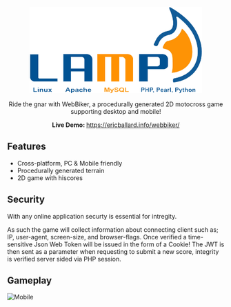 
<p align="center">
  <img src="/media/lamp_stack_logo.png" width="400" height="200">
</p>

<p align="center">
  Ride the gnar with WebBiker, a procedurally generated 2D motocross game supporting desktop and mobile!
</p>

<p align="center">
  <b>Live Demo: </b><a href="https://WebBiker.tk">https://ericballard.info/webbiker/</a>
</p>

## Features
- Cross-platform, PC & Mobile friendly
- Procedurally generated terrain
- 2D game with hiscores

## Security
With any online application securty is essential for intregity.
  
As such the game will collect information about connecting
client such as; IP, user-agent, screen-size, and browser-flags.
Once verified a time-sensitive Json Web Token will be issued 
in the form of a Cookie! The JWT is then sent as a parameter
when requesting to submit a new score, integrity is
verified server sided via PHP session.

## Gameplay
![Mobile](/media/mobile_demo.gif)
